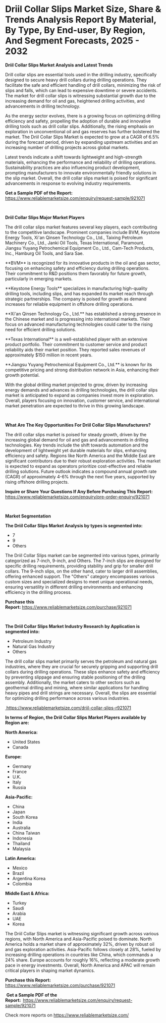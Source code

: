 <p><h1>Driil Collar Slips Market Size, Share & Trends Analysis Report By Material, By Type, By End-user, By Region, And Segment Forecasts, 2025 - 2032</h1></p><p><strong>Driil Collar Slips Market Analysis and Latest Trends</strong></p>
<p><p>Drill collar slips are essential tools used in the drilling industry, specifically designed to secure heavy drill collars during drilling operations. They facilitate the safe and efficient handling of drill collars, minimizing the risk of slips and falls, which can lead to expensive downtime or severe accidents. The market for drill collar slips is witnessing substantial growth due to the increasing demand for oil and gas, heightened drilling activities, and advancements in drilling technology.</p><p>As the energy sector evolves, there is a growing focus on optimizing drilling efficiency and safety, propelling the adoption of durable and innovative drilling tools such as drill collar slips. Additionally, the rising emphasis on exploration in unconventional oil and gas reserves has further bolstered the market. The Driil Collar Slips Market is expected to grow at a CAGR of 6.5% during the forecast period, driven by expanding upstream activities and an increasing number of drilling projects across global markets.</p><p>Latest trends indicate a shift towards lightweight and high-strength materials, enhancing the performance and reliability of drilling operations. Sustainability practices are also influencing product development, prompting manufacturers to innovate environmentally friendly solutions in the slip market. Overall, the drill collar slips market is poised for significant advancements in response to evolving industry requirements.</p></p>
<p><strong>Get a Sample PDF of the Report:&nbsp;</strong> <a href="https://www.reliablemarketsize.com/enquiry/request-sample/921071?utm_campaign=3114&utm_medium=2&utm_source=Github&utm_content=ia&utm_term=11042025&utm_id=driil-collar-slips">https://www.reliablemarketsize.com/enquiry/request-sample/921071</a></p>
<p>&nbsp;</p>
<p><strong>Driil Collar Slips Major Market Players</strong></p>
<p><p>The drill collar slips market features several key players, each contributing to the competitive landscape. Prominent companies include BVM, Keystone Energy Tools, Xi'an Qinsen Technology Co., Ltd., Taixing Petroleum Machinery Co., Ltd., Janki Oil Tools, Texas International, Paramount, Jiangsu Yuyang Petrochemical Equipment Co., Ltd., Cam-Tech Products, Inc., Hamburg Oil Tools, and Sara Sae.</p><p>**BVM** is recognized for its innovative products in the oil and gas sector, focusing on enhancing safety and efficiency during drilling operations. Their commitment to R&D positions them favorably for future growth, particularly in emerging markets.</p><p>**Keystone Energy Tools** specializes in manufacturing high-quality drilling tools, including slips, and has expanded its market reach through strategic partnerships. The company is poised for growth as demand increases for reliable equipment in offshore drilling operations.</p><p>**Xi'an Qinsen Technology Co., Ltd.** has established a strong presence in the Chinese market and is progressing into international markets. Their focus on advanced manufacturing technologies could cater to the rising need for efficient drilling solutions.</p><p>**Texas International** is a well-established player with an extensive product portfolio. Their commitment to customer service and product reliability aids their market position. They reported sales revenues of approximately $150 million in recent years.</p><p>**Jiangsu Yuyang Petrochemical Equipment Co., Ltd.** is known for its competitive pricing and strong distribution network in Asia, enhancing their growth potential.</p><p>With the global drilling market projected to grow, driven by increasing energy demands and advances in drilling technologies, the drill collar slips market is anticipated to expand as companies invest more in exploration. Overall, players focusing on innovation, customer service, and international market penetration are expected to thrive in this growing landscape.</p></p>
<p>&nbsp;</p>
<p><strong>What Are The Key Opportunities For Driil Collar Slips Manufacturers?</strong></p>
<p><p>The drill collar slips market is poised for steady growth, driven by the increasing global demand for oil and gas and advancements in drilling technologies. Key trends include the shift towards automation and the development of lightweight yet durable materials for slips, enhancing efficiency and safety. Regions like North America and the Middle East are significant contributors due to their robust exploration activities. The market is expected to expand as operators prioritize cost-effective and reliable drilling solutions. Future outlook indicates a compound annual growth rate (CAGR) of approximately 4-6% through the next five years, supported by rising offshore drilling projects.</p></p>
<p><strong>Inquire or Share Your Questions If Any Before Purchasing This Report:</strong> <a href="https://www.reliablemarketsize.com/enquiry/pre-order-enquiry/921071?utm_campaign=3114&utm_medium=2&utm_source=Github&utm_content=ia&utm_term=11042025&utm_id=driil-collar-slips">https://www.reliablemarketsize.com/enquiry/pre-order-enquiry/921071</a></p>
<p>&nbsp;</p>
<p><strong>Market Segmentation</strong></p>
<p><strong>The Driil Collar Slips Market Analysis by types is segmented into:</strong></p>
<p><ul><li>7</li><li>9</li><li>Others</li></ul></p>
<p><p>The Driil Collar Slips market can be segmented into various types, primarily categorized as 7-inch, 9-inch, and Others. The 7-inch slips are designed for specific drilling requirements, providing stability and grip for smaller drill collars. The 9-inch slips, on the other hand, cater to larger drill assemblies, offering enhanced support. The "Others" category encompasses various custom sizes and specialized designs to meet unique operational needs, ensuring versatility in different drilling environments and enhancing efficiency in the drilling process.</p></p>
<p><strong>Purchase this Report:&nbsp;</strong><a href="https://www.reliablemarketsize.com/purchase/921071?utm_campaign=3114&utm_medium=2&utm_source=Github&utm_content=ia&utm_term=11042025&utm_id=driil-collar-slips">https://www.reliablemarketsize.com/purchase/921071</a></p>
<p>&nbsp;</p>
<p><strong>The Driil Collar Slips Market Industry Research by Application is segmented into:</strong></p>
<p><ul><li>Petroleum Industry</li><li>Natural Gas Industry</li><li>Others</li></ul></p>
<p><p>The drill collar slips market primarily serves the petroleum and natural gas industries, where they are crucial for securely gripping and supporting drill collars during drilling operations. These slips enhance safety and efficiency by preventing slippage and ensuring stable positioning of the drilling assembly. Additionally, the market caters to other sectors such as geothermal drilling and mining, where similar applications for handling heavy pipes and drill strings are necessary. Overall, the slips are essential for optimizing drilling performance across various industries.</p></p>
<p><a href="https://www.reliablemarketsize.com/driil-collar-slips-r921071?utm_campaign=3114&utm_medium=2&utm_source=Github&utm_content=ia&utm_term=11042025&utm_id=driil-collar-slips">&nbsp;https://www.reliablemarketsize.com/driil-collar-slips-r921071</a></p>
<p><strong>In terms of Region, the Driil Collar Slips Market Players available by Region are:</strong></p>
<p>
    <p> <strong> North America: </strong>
        <ul>
            <li>United States</li>
            <li>Canada</li>
        </ul>
        </p> 
    <p> <strong> Europe: </strong>
        <ul>
            <li>Germany</li>
            <li>France</li>
            <li>U.K.</li>
            <li>Italy</li>
            <li>Russia</li>
        </ul>
        </p> 
    <p> <strong> Asia-Pacific: </strong>
        <ul>
            <li>China</li>
            <li>Japan</li>
            <li>South Korea</li>
            <li>India</li>
            <li>Australia</li>
            <li>China Taiwan</li>
            <li>Indonesia</li>
            <li>Thailand</li>
            <li>Malaysia</li>
        </ul>
        </p> 
    <p> <strong> Latin America: </strong>
        <ul>
            <li>Mexico</li>
            <li>Brazil</li>
            <li>Argentina Korea</li>
            <li>Colombia</li>
        </ul>
        </p> 
    <p> <strong> Middle East & Africa: </strong>
        <ul>
            <li>Turkey</li>
            <li>Saudi</li>
            <li>Arabia</li>
            <li>UAE</li>
            <li>Korea</li>
        </ul>
    </p>
    </p>
<p><p>The Driil Collar Slips market is witnessing significant growth across various regions, with North America and Asia-Pacific poised to dominate. North America holds a market share of approximately 32%, driven by robust oil and gas exploration activities. Asia-Pacific follows closely at 28%, fueled by increasing drilling operations in countries like China, which commands a 24% share. Europe accounts for roughly 16%, reflecting a moderate growth pace in energy investments. Overall, North America and APAC will remain critical players in shaping market dynamics.</p></p>
<p><strong>Purchase this Report: </strong><a href="https://www.reliablemarketsize.com/purchase/921071?utm_campaign=3114&utm_medium=2&utm_source=Github&utm_content=ia&utm_term=11042025&utm_id=driil-collar-slips">https://www.reliablemarketsize.com/purchase/921071</a></p>
<p>&nbsp;<strong>Get a Sample PDF of the Report:&nbsp;&nbsp;</strong><a href="https://www.reliablemarketsize.com/enquiry/request-sample/921071?utm_campaign=3114&utm_medium=2&utm_source=Github&utm_content=ia&utm_term=11042025&utm_id=driil-collar-slips">https://www.reliablemarketsize.com/enquiry/request-sample/921071</a></p>
<p><strong></strong></p>
<p>Check more reports on <a href="https://www.reliablemarketsize.com/?utm_campaign=3114&utm_medium=2&utm_source=Github&utm_content=ia&utm_term=11042025&utm_id=driil-collar-slips">https://www.reliablemarketsize.com/</a></p>